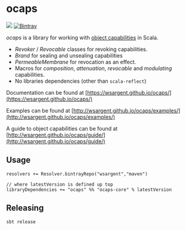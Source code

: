 # ocaps

[<img src="https://img.shields.io/travis/wsargent/ocaps.svg"/>](https://travis-ci.org/wsargent/ocaps) [![Bintray](https://img.shields.io/bintray/v/ocaps/maven/ocaps-core_2.12.svg)](https://bintray.com/wsargent/maven/ocaps-core)

*ocaps* is a library for working with [object capabilities](https://en.wikipedia.org/wiki/Object-capability_model) in Scala.

- *Revoker* / *Revocable* classes for revoking capabilities.
- *Brand* for sealing and unsealing capabilities
- *PermeableMembrane* for revocation as an effect.
- Macros for *composition*, *attenuation*, *revocable* and *modulating* capabilities.
- No libraries dependencies (other than `scala-reflect`)

Documentation can be found at [https://wsargent.github.io/ocaps/](https://wsargent.github.io/ocaps/)

Examples can be found at [http://wsargent.github.io/ocaps/examples/](http://wsargent.github.io/ocaps/examples/)

A guide to object capabilities can be found at [http://wsargent.github.io/ocaps/guide/](http://wsargent.github.io/ocaps/guide/)


## Usage

```
resolvers += Resolver.bintrayRepo("wsargent","maven")

// where latestVersion is defined up top
libraryDependencies += "ocaps" %% "ocaps-core" % latestVersion
```

## Releasing

```
sbt release
```